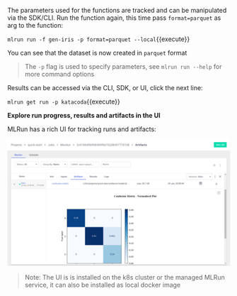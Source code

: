The parameters used for the functions are tracked and can be manipulated via the SDK/CLI.
Run the function again, this time pass `format=parquet` as arg to the function:

`mlrun run -f gen-iris -p format=parquet --local`{{execute}}

You can see that the dataset is now created in `parquet` format

> The `-p` flag is used to specify parameters, see `mlrun run --help` for more command options

Results can be accessed via the CLI, SDK, or UI, click the next line:

`mlrun get run -p katacoda`{{execute}}

**Explore run progress, results and artifacts in the UI**

MLRun has a rich UI for tracking runs and artifacts:

![MlRun UI](./assets/mlrun-ui.png)

> Note: The UI is is installed on the k8s cluster or the managed MLRun service, it can also be installed as local docker image

